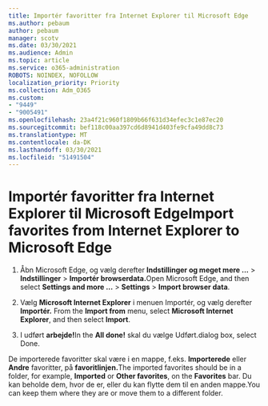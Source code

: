 ```yaml
---
title: Importér favoritter fra Internet Explorer til Microsoft Edge
ms.author: pebaum
author: pebaum
manager: scotv
ms.date: 03/30/2021
ms.audience: Admin
ms.topic: article
ms.service: o365-administration
ROBOTS: NOINDEX, NOFOLLOW
localization_priority: Priority
ms.collection: Adm_O365
ms.custom:
- "9449"
- "9005491"
ms.openlocfilehash: 23a4f21c960f1809b66f631d34efec3c1e87ec20
ms.sourcegitcommit: bef118c00aa397cd6d8941d403fe9cfa49dd8c73
ms.translationtype: MT
ms.contentlocale: da-DK
ms.lasthandoff: 03/30/2021
ms.locfileid: "51491504"
---
```

# <a name="import-favorites-from-internet-explorer-to-microsoft-edge"></a><span data-ttu-id="f2149-102">Importér favoritter fra Internet Explorer til Microsoft Edge</span><span class="sxs-lookup"><span data-stu-id="f2149-102">Import favorites from Internet Explorer to Microsoft Edge</span></span>

1. <span data-ttu-id="f2149-103">Åbn Microsoft Edge, og vælg derefter **Indstillinger og meget mere ...**  >  **Indstillinger**  >  **Importér browserdata.**</span><span class="sxs-lookup"><span data-stu-id="f2149-103">Open Microsoft Edge, and then select **Settings and more ...** > **Settings** > **Import browser data**.</span></span>

1. <span data-ttu-id="f2149-104">Vælg **Microsoft Internet Explorer** i menuen Importér, og vælg derefter **Importér.** </span><span class="sxs-lookup"><span data-stu-id="f2149-104">From the **Import from** menu, select **Microsoft Internet Explorer**, and then select **Import**.</span></span>

1. <span data-ttu-id="f2149-105">I udført **arbejde!**</span><span class="sxs-lookup"><span data-stu-id="f2149-105">In the **All done!**</span></span> <span data-ttu-id="f2149-106">skal du vælge Udført.</span><span class="sxs-lookup"><span data-stu-id="f2149-106">dialog box, select Done.</span></span>

<span data-ttu-id="f2149-107">De importerede favoritter skal være i en mappe, f.eks. **Importerede** eller **Andre** favoritter, på **favoritlinjen.**</span><span class="sxs-lookup"><span data-stu-id="f2149-107">The imported favorites should be in a folder, for example, **Imported** or **Other favorites**, on the **Favorites** bar.</span></span> <span data-ttu-id="f2149-108">Du kan beholde dem, hvor de er, eller du kan flytte dem til en anden mappe.</span><span class="sxs-lookup"><span data-stu-id="f2149-108">You can keep them where they are or move them to a different folder.</span></span>